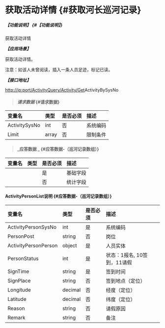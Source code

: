 # 获取活动详情 {#获取河长巡河记录}

##### _【功能说明】_ {#【功能说明】}

获取活动详情

_**【应用场景】**_

获取活动详情。

注意：如该人未曾阅读，插入一条人员足迹，标记已读。

_**【接口地址】**_

[http://ip:port/ActivityQuery/Activity/Get](http://ip:port/HMQuery/PatrolRiver/GetPatrolRivers)ActivityBySysNo

> #### _请求数据_ {#请求数据}

| 变量名 | 类型 | 是否必须 | 描述 |
| :--- | :--- | :--- | :--- |
| ActivitySysNo | int | 否 | 系统编码 |
| Limit | array | 否 | 限制条件 |

> #### _应答数据 _ {#应答数据-（巡河记录数组）}

| 变量名 | 类型 | 是否必须 | 描述 |
| :--- | :--- | :--- | :--- |
|  |  | 是 | 基础字段 |
|  |  | 否 | 统计字段 |

#### ActivityPersonList说明 {#应答数据-（巡河记录数组）}

| 变量名 | 类型 | 是否必须 | 描述 |
| :--- | :--- | :--- | :--- |
| ActivityPersonSysNo | int | 是 | 系统编码 |
| PersonPost | string | 否 | 岗位 |
| ActivityPersonPerson | object | 是 | 人员实体 |
| PersonStatus | int | 是 | 状态：1报名, 10签到，11请假 |
| SignTime | string | 是 | 签到时间 |
| SignPlace | string | 否 | 签到地点（定位） |
| Longitude | decimal | 否 | 经度（定位） |
| Latitude | decimal | 否 | 纬度（定位） |
| Reason | string | 否 | 请假原因 |
| Remark | string | 否 | 备注 |



